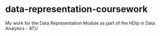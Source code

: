 # data-representation-coursework
My work for the Data Representation Module as part of the HDip in Data Analytics - ATU
